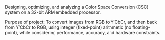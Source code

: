 Designing, optimizing, and analyzing a Color Space Conversion (CSC) system on a 32-bit ARM embedded processor.

Purpose of project: To convert images from RGB to Y′CbCr, and then back from Y′CbCr to RGB, using integer (fixed-point) arithmetic (no floating-point), while considering performance, accuracy, and hardware constraints.

